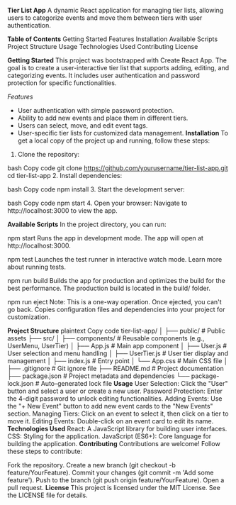 **Tier List App**
A dynamic React application for managing tier lists, allowing users to categorize events and move them between tiers with user authentication.

**Table of Contents**
Getting Started
Features
Installation
Available Scripts
Project Structure
Usage
Technologies Used
Contributing
License

**Getting Started**
This project was bootstrapped with Create React App. The goal is to create a user-interactive tier list that supports adding, editing, and categorizing events. It includes user authentication and password protection for specific functionalities.

*Features*
- User authentication with simple password protection.
- Ability to add new events and place them in different tiers.
- Users can select, move, and edit event tags.
- User-specific tier lists for customized data management.
**Installation**
 To get a local copy of the project up and running, follow these steps:

1. Clone the repository:

bash
Copy code
git clone https://github.com/yourusername/tier-list-app.git
cd tier-list-app
2. Install dependencies:

bash
Copy code
npm install
3. Start the development server:

bash
Copy code
npm start
4. Open your browser: Navigate to http://localhost:3000 to view the app.

**Available Scripts**
In the project directory, you can run:

npm start
Runs the app in development mode.
The app will open at http://localhost:3000.

npm test
Launches the test runner in interactive watch mode.
Learn more about running tests.

npm run build
Builds the app for production and optimizes the build for the best performance.
The production build is located in the build/ folder.

npm run eject
Note: This is a one-way operation. Once ejected, you can't go back.
Copies configuration files and dependencies into your project for customization.

**Project Structure**
plaintext
Copy code
tier-list-app/
│
├── public/            # Public assets
├── src/
│   ├── components/    # Reusable components (e.g., UserMenu, UserTier)
│   ├── App.js         # Main app component
│   ├── User.js        # User selection and menu handling
│   ├── UserTier.js    # User tier display and management
│   ├── index.js       # Entry point
│   └── App.css        # Main CSS file
│
├── .gitignore         # Git ignore file
├── README.md          # Project documentation
├── package.json       # Project metadata and dependencies
└── package-lock.json  # Auto-generated lock file
**Usage**
User Selection: Click the "User" button and select a user or create a new user.
Password Protection: Enter the 4-digit password to unlock editing functionalities.
Adding Events: Use the "+ New Event" button to add new event cards to the "New Events" section.
Managing Tiers: Click on an event to select it, then click on a tier to move it.
Editing Events: Double-click on an event card to edit its name.
**Technologies Used**
React: A JavaScript library for building user interfaces.
CSS: Styling for the application.
JavaScript (ES6+): Core language for building the application.
**Contributing**
Contributions are welcome! Follow these steps to contribute:

Fork the repository.
Create a new branch (git checkout -b feature/YourFeature).
Commit your changes (git commit -m 'Add some feature').
Push to the branch (git push origin feature/YourFeature).
Open a pull request.
**License**
This project is licensed under the MIT License. See the LICENSE file for details.
